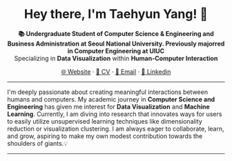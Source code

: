 <h1 align="center">Hey there, I'm Taehyun Yang! 👋</h1>

<p align="center">
  <strong>📚 Undergraduate Student of Computer Science & Engineering and Business Administration at Seoul National University. Previously majorred in Computer Engineering at UIUC</strong>
  <br>
  Specializing in <strong>Data Visualization</strong> within <strong>Human-Computer Interaction</strong>
</p>

<p align="center">
  <a href="https://taehyun.me/">🌐 Website</a>
  ·
  <a href="(https://taehyun.me/assets/files/curriculum_vitae.pdf)">📄 CV</a>
  ·
  <a href="mailto:taehyun2017330@gmail.com">📩 Email</a>
   ·
  <a href="https://www.linkedin.com/in/%ED%83%9C%ED%98%84-%EC%96%91-055a4824a/">🔖 Linkedin</a>
  
</p>

---

I'm deeply passionate about creating meaningful interactions between humans and computers. My academic journey in **Computer Science and Engineering** has given me interest for **Data Visualization** and **Machine Learning**. Currently, I am diving into research that innovates ways for users to easily utilize unsupervised learning techniques like dimensionality reduction or visualization clustering. I am always eager to collaborate, learn, and grow, aspiring to make my own modest contribution towards the shoulders of giants.💡

---
